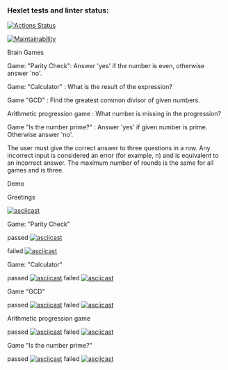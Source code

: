 ### Hexlet tests and linter status:
[![Actions Status](https://github.com/irinakomarchenko/java-project-61/actions/workflows/hexlet-check.yml/badge.svg)](https://github.com/irinakomarchenko/java-project-61/actions)

[![Maintainability](https://api.codeclimate.com/v1/badges/f6307c09ad196abcb5ee/maintainability)](https://codeclimate.com/github/irinakomarchenko/java-project-61/maintainability)

Brain Games

Game: "Parity Check": Answer 'yes' if the number is even, otherwise answer 'no'.

Game: "Calculator" : What is the result of the expression?

Game "GCD" : Find the greatest common divisor of given numbers.

Arithmetic progression game : What number is missing in the progression?

Game "Is the number prime?" : Answer 'yes' if given number is prime. Otherwise answer 'no'.


The user must give the correct answer to three questions in a row. 
Any incorrect input is considered an error (for example, n) and is equivalent to an incorrect answer.
The maximum number of rounds is the same for all games and is three.

Demo

Greetings

[![asciicast](https://asciinema.org/a/eYZFfEU5REIci4YgGtw5r42fv.svg)](https://asciinema.org/a/eYZFfEU5REIci4YgGtw5r42fv)

Game: "Parity Check"

passed
[![asciicast](https://asciinema.org/a/uHPokxcb28i5sTYP5be0QhfbC.svg)](https://asciinema.org/a/uHPokxcb28i5sTYP5be0QhfbC)

failed
[![asciicast](https://asciinema.org/a/2TzgyX5ZdA2c3jGPTSogqddpD.svg)](https://asciinema.org/a/2TzgyX5ZdA2c3jGPTSogqddpD)

Game: "Calculator"

passed
[![asciicast](https://asciinema.org/a/0uh4m5r3evmuEKSEcB5n9FMY8.svg)](https://asciinema.org/a/0uh4m5r3evmuEKSEcB5n9FMY8)
failed
[![asciicast](https://asciinema.org/a/J3SgBnKTad1JZ2DUHGqAbfKv1.svg)](https://asciinema.org/a/J3SgBnKTad1JZ2DUHGqAbfKv1)

Game "GCD"

passed
[![asciicast](https://asciinema.org/a/F2aGbbaqEe8aTD8xdKIxyAPix.svg)](https://asciinema.org/a/F2aGbbaqEe8aTD8xdKIxyAPix)
failed
[![asciicast](https://asciinema.org/a/wOW1k7UsLEBdASrR9mq009DhB.svg)](https://asciinema.org/a/wOW1k7UsLEBdASrR9mq009DhB)

Arithmetic progression game

passed
[![asciicast](https://asciinema.org/a/bETaTeLBFJYI2XVOW2g4tMJF3.svg)](https://asciinema.org/a/bETaTeLBFJYI2XVOW2g4tMJF3)
failed
[![asciicast](https://asciinema.org/a/g07S74H4AcIiutjOrDz79R574.svg)](https://asciinema.org/a/g07S74H4AcIiutjOrDz79R574)

Game "Is the number prime?"

passed
[![asciicast](https://asciinema.org/a/DtjZfoamXCGql4aTXmVvkQBHN.svg)](https://asciinema.org/a/DtjZfoamXCGql4aTXmVvkQBHN)
failed
[![asciicast](https://asciinema.org/a/bUY3bkxecAPWbXTXEnvW6eEBP.svg)](https://asciinema.org/a/bUY3bkxecAPWbXTXEnvW6eEBP)